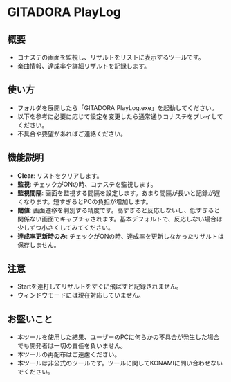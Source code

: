 # GITADORA PlayLog

## 概要
- コナステの画面を監視し、リザルトをリストに表示するツールです。  
- 楽曲情報、達成率や詳細リザルトを記録します。

## 使い方
- フォルダを展開したら「GITADORA PlayLog.exe」を起動してください。
- 以下を参考に必要に応じて設定を変更したら通常通りコナステをプレイしてください。
- 不具合や要望があればご連絡ください。

## 機能説明
- **Clear**: リストをクリアします。
- **監視**: チェックがONの時、コナステを監視します。
- **監視間隔**: 画面を監視する間隔を設定します。あまり間隔が長いと記録が遅くなります。短すぎるとPCの負担が増加します。
- **閾値**: 画面遷移を判別する精度です。高すぎると反応しないし、低すぎると関係ない画面でキャプチャされます。基本デフォルトで、反応しない場合は少しずつ小さくしてみてください。
- **達成率更新時のみ**: チェックがONの時、達成率を更新しなかったリザルトは保存しません。

## 注意
- Startを連打してリザルトをすぐに飛ばすと記録されません。
- ウィンドウモードには現在対応していません。

## お堅いこと
- 本ツールを使用した結果、ユーザーのPCに何らかの不具合が発生した場合でも開発者は一切の責任を負いません。  
- 本ツールの再配布はご遠慮ください。  
- 本ツールは非公式のツールです。ツールに関してKONAMIに問い合わせないでください。  
